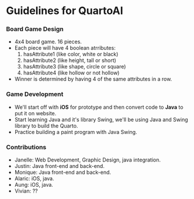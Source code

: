 # Guidelines for QuartoAI

### Board Game Design
* 4x4 board game. 16 pieces.
* Each piece will have 4 boolean atrributes:
  1. hasAttribute1 (like color, white or black)
  2. hasAttribute2 (like height, tall or short)
  3. hasAttribute3 (like shape, circle or square)
  4. hasAttribute4 (like hollow or not hollow)
* Winner is determined by having 4 of the same attributes in a row.

### Game Development
* We'll start off with **iOS** for prototype and then convert code to **Java** to put it on website.
* Start learning Java and it's library Swing, we'll be using Java and Swing library to build the Quarto.
* Practice building a paint program with Java Swing.

### Contributions
* Janelle: Web Development, Graphic Design, java integration.
* Justin: Java front-end and back-end. 
* Monique: Java front-end and back-end.
* Alaric: iOS, java.
* Aung: iOS, java. 
* Vivian: ?? 
